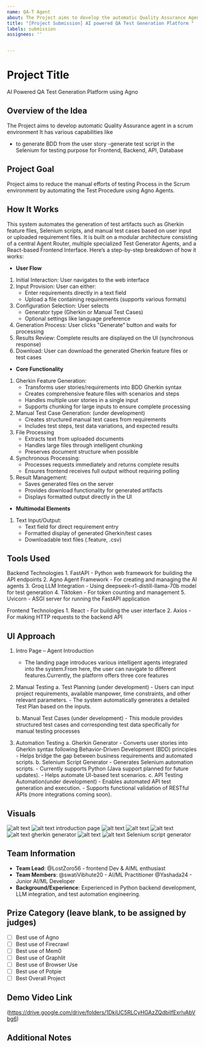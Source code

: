 ```yaml
---
name: QA-T Agent
about: The Project aims to develop the automatic Quality Assurance Agent for the Scrum Environment
title: "[Project Submission] AI powered QA Test Generation Platform "
labels: submission
assignees: ''


---
```


# Project Title
AI Powered QA Test Generation Platform using Agno

## Overview of the Idea
The Project aims to develop automatic Quality Assurance agent in a scrum environment
It has various capabilities like
- to generate BDD from the user story
-generate test script in the Selenium for testing purpose for Frontend, Backend, API, Database

## Project Goal
Project aims to reduce the manual efforts of testing Process in the Scrum environment by automating the Test Procedure using Agno Agents.

## How It Works
This system automates the generation of test artifacts such as Gherkin feature files, Selenium scripts, and manual test cases based on user input or uploaded requirement files. It is built on a modular architecture consisting of a central Agent Router, multiple specialized Test Generator Agents, and a React-based Frontend Interface. Here’s a step-by-step breakdown of how it works:

- **User Flow**
1. Initial Interaction: User navigates to the web interface
2. Input Provision: User can either:
    - Enter requirements directly in a text field
    - Upload a file containing requirements (supports various formats)
3. Configuration Selection: User selects
    - Generator type (Gherkin or Manual Test Cases)
    - Optional settings like language preference
4. Generation Process: User clicks "Generate" button and waits for  processing
5. Results Review: Complete results are displayed on the UI (synchronous response) 
6. Download: User can download the generated Gherkin feature files or test cases

- **Core Functionality**
1. Gherkin Feature Generation:
    - Transforms user stories/requirements into BDD Gherkin syntax
    - Creates comprehensive feature files with scenarios and steps
    - Handles multiple user stories in a single input
    - Supports chunking for large inputs to ensure complete processing
2. Manual Test Case Generation: (under development)
    - Creates structured manual test cases from requirements
    - Includes test steps, test data variations, and expected results
3. File Processing
    - Extracts text from uploaded documents
    - Handles large files through intelligent chunking
    - Preserves document structure when possible
4. Synchronous Processing:
    - Processes requests immediately and returns complete results
    - Ensures frontend receives full output without requiring polling
5. Result Management:
    - Saves generated files on the server
    - Provides download functionality for generated artifacts
    - Displays formatted output directly in the UI

- **Multimodal Elements** 

1. Text Input/Output:
    - Text field for direct requirement entry
    - Formatted display of generated Gherkin/test cases
    - Downloadable text files (.feature, .csv)



## Tools Used
Backend Technologies
    1. FastAPI - Python web framework for building the API endpoints
    2. Agno Agent Framework - For creating and managing the AI agents
    3. Groq LLM Integration - Using deepseek-r1-distill-llama-70b model for test generation
    4. Tiktoken - For token counting and management
    5. Uvicorn - ASGI server for running the FastAPI application

Frontend Technologies
    1. React - For building the user interface
    2. Axios - For making HTTP requests to the backend API

## UI Approach
1. Intro Page – Agent Introduction
    - The landing page introduces various intelligent agents   integrated into the system.From here, the user can navigate to different features.Currently, the platform offers three core features

2. Manual Testing
    a. Test Planning (under development)
        - Users can input project requirements, available manpower, time constraints, and other relevant parameters.
        - The system automatically generates a detailed Test Plan based on the inputs.

    b. Manual Test Cases (under development)
        - This module provides structured test cases and corresponding test data specifically for manual testing processes
3.  Automation Testing
    a. Gherkin Generator
        - Converts user stories into Gherkin syntax following Behavior-Driven Development (BDD) principles
        - Helps bridge the gap between business requirements and automated scripts.
    b. Selenium Script Generator
        - Generates Selenium automation scripts.
        - Currently supports Python (Java support planned for future updates).
        - Helps automate UI-based test scenarios.
    c. API Testing Automation(under development)
        - Enables automated API test generation and execution.
        - Supports functional validation of RESTful APIs (more integrations coming soon).

## Visuals
![alt text](image.png)
![alt text](image-1.png)
introduction page
![alt text](image-2.png)
![alt text](image-3.png)
![alt text](image-4.png)
![alt text](image-5.png)
gherkin generator
![alt text](image-6.png)
![alt text](image-7.png)
Selenium script generator

## Team Information
- **Team Lead**: @LostZoro56 - frontend Dev & AIML enthusiast
- **Team Members**: @swatiVibhute20 - AI/ML Practitioner @Yashada24 - Junior AI/ML Developer 
- **Background/Experience**: Experienced in Python backend development, LLM integration, and test automation engineering.

## Prize Category (leave blank, to be assigned by judges)
- [ ] Best use of Agno
- [ ] Best use of Firecrawl
- [ ] Best use of Mem0
- [ ] Best use of Graphlit
- [ ] Best use of Browser Use
- [ ] Best use of Potpie
- [ ] Best Overall Project

## Demo Video Link
(https://drive.google.com/drive/folders/1DkiUC5RLCyHGAzZQdbiIfExrlvAbVbg6)

## Additional Notes

